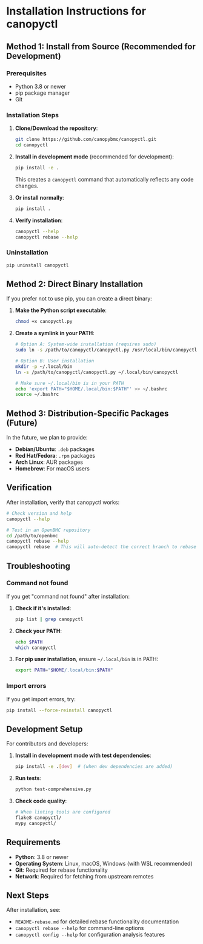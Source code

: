 # Installation Instructions for canopyctl

## Method 1: Install from Source (Recommended for Development)

### Prerequisites
- Python 3.8 or newer
- pip package manager
- Git

### Installation Steps

1. **Clone/Download the repository**:
   ```bash
   git clone https://github.com/canopybmc/canopyctl.git
   cd canopyctl
   ```

2. **Install in development mode** (recommended for development):
   ```bash
   pip install -e .
   ```
   
   This creates a `canopyctl` command that automatically reflects any code changes.

3. **Or install normally**:
   ```bash
   pip install .
   ```

4. **Verify installation**:
   ```bash
   canopyctl --help
   canopyctl rebase --help
   ```

### Uninstallation
```bash
pip uninstall canopyctl
```

## Method 2: Direct Binary Installation

If you prefer not to use pip, you can create a direct binary:

1. **Make the Python script executable**:
   ```bash
   chmod +x canopyctl.py
   ```

2. **Create a symlink in your PATH**:
   ```bash
   # Option A: System-wide installation (requires sudo)
   sudo ln -s /path/to/canopyctl/canopyctl.py /usr/local/bin/canopyctl
   
   # Option B: User installation
   mkdir -p ~/.local/bin
   ln -s /path/to/canopyctl/canopyctl.py ~/.local/bin/canopyctl
   
   # Make sure ~/.local/bin is in your PATH
   echo 'export PATH="$HOME/.local/bin:$PATH"' >> ~/.bashrc
   source ~/.bashrc
   ```

## Method 3: Distribution-Specific Packages (Future)

In the future, we plan to provide:
- **Debian/Ubuntu**: `.deb` packages
- **Red Hat/Fedora**: `.rpm` packages  
- **Arch Linux**: AUR packages
- **Homebrew**: For macOS users

## Verification

After installation, verify that canopyctl works:

```bash
# Check version and help
canopyctl --help

# Test in an OpenBMC repository
cd /path/to/openbmc
canopyctl rebase --help
canopyctl rebase  # This will auto-detect the correct branch to rebase against
```

## Troubleshooting

### Command not found
If you get "command not found" after installation:

1. **Check if it's installed**:
   ```bash
   pip list | grep canopyctl
   ```

2. **Check your PATH**:
   ```bash
   echo $PATH
   which canopyctl
   ```

3. **For pip user installation**, ensure `~/.local/bin` is in PATH:
   ```bash
   export PATH="$HOME/.local/bin:$PATH"
   ```

### Import errors
If you get import errors, try:
```bash
pip install --force-reinstall canopyctl
```

## Development Setup

For contributors and developers:

1. **Install in development mode with test dependencies**:
   ```bash
   pip install -e .[dev]  # (when dev dependencies are added)
   ```

2. **Run tests**:
   ```bash
   python test-comprehensive.py
   ```

3. **Check code quality**:
   ```bash
   # When linting tools are configured
   flake8 canopyctl/
   mypy canopyctl/
   ```

## Requirements

- **Python**: 3.8 or newer
- **Operating System**: Linux, macOS, Windows (with WSL recommended)
- **Git**: Required for rebase functionality
- **Network**: Required for fetching from upstream remotes

## Next Steps

After installation, see:
- `README-rebase.md` for detailed rebase functionality documentation
- `canopyctl rebase --help` for command-line options
- `canopyctl config --help` for configuration analysis features